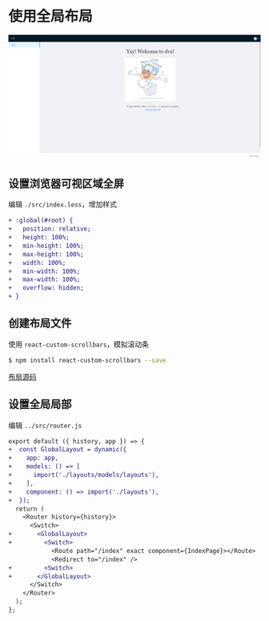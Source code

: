 # 使用全局布局

![预览图](./images/layouts.png)

## 设置浏览器可视区域全屏

编辑 `./src/index.less`，增加样式

```diff
+ :global(#root) {
+   position: relative;
+   height: 100%;
+   min-height: 100%;
+   max-height: 100%;
+   width: 100%;
+   min-width: 100%;
+   max-width: 100%;
+   overflow: hidden;
+ }
```

## 创建布局文件

使用 `react-custom-scrollbars`，模拟滚动条

```bash
$ npm install react-custom-scrollbars --save
```

[布局源码](../src/layouts)

## 设置全局局部

编辑 `../src/router.js`

```diff
export default ({ history, app }) => {
+  const GlobalLayout = dynamic({
+    app: app,
+    models: () => [
+      import('./layouts/models/layouts'),
+    ],
+    component: () => import('./layouts'),
+  });
  return (
    <Router history={history}>
      <Switch>
+       <GlobalLayout>
+         <Switch>
            <Route path="/index" exact component={IndexPage}></Route>
            <Redirect to="/index" />
+         <Switch>
+       </GlobalLayout>
      </Switch>
    </Router>
  );
};
```
